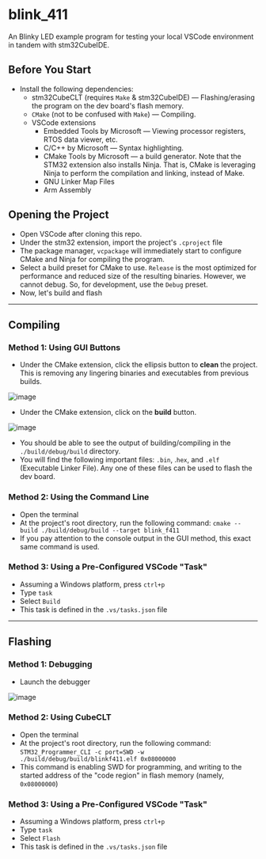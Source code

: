 # blink_411

An Blinky LED example program for testing your local VSCode environment in tandem with stm32CubeIDE.

## Before You Start
- Install the following dependencies:
  - stm32CubeCLT (requires `Make` & stm32CubeIDE) — Flashing/erasing the program on the dev board's flash memory.
  - `CMake` (not to be confused with `Make`) — Compiling.
  - VSCode extensions
    - Embedded Tools by Microsoft — Viewing processor registers, RTOS data viewer, etc.
    - C/C++ by Microsoft — Syntax highlighting.
    - CMake Tools by Microsoft — a build generator. Note that the STM32 extension also installs Ninja. That is, CMake is leveraging Ninja to perform the compilation and linking, instead of Make.
    - GNU Linker Map Files
    - Arm Assembly
   
## Opening the Project
- Open VSCode after cloning this repo.
- Under the stm32 extension, import the project's `.cproject` file
- The package manager, `vcpackage` will immediately start to configure CMake and Ninja for compiling the program.
- Select a build preset for CMake to use. `Release` is the most optimized for performance and reduced size of the resulting binaries. However, we cannot debug. So, for development, use the `Debug` preset. 
- Now, let's build and flash

---

## Compiling
### Method 1: Using GUI Buttons
- Under the CMake extension, click the ellipsis button to **clean** the project. This is removing any lingering binaries and executables from previous builds.

![image](https://github.com/crsz20/blink_411/assets/71054319/f5e9afe7-42fb-48f4-89c2-07720693bf31)

- Under the CMake extension, click on the **build** button.

![image](https://github.com/crsz20/blink_411/assets/71054319/00bb90d2-e877-4d56-995b-d07c5239221b)

- You should be able to see the output of building/compiling in the `./build/debug/build` directory.
- You will find the following important files: `.bin`, .`hex`, and `.elf` (Executable Linker File). Any one of these files can be used to flash the dev board.


### Method 2: Using the Command Line
- Open the terminal
- At the project's root directory, run the following command: `cmake --build ./build/debug/build --target blink_f411`
- If you pay attention to the console output in the GUI method, this exact same command is used.

### Method 3: Using a Pre-Configured VSCode "Task"
- Assuming a Windows platform, press `ctrl+p`
- Type `task`
- Select `Build`
- This task is defined in the `.vs/tasks.json` file 

---

## Flashing
### Method 1: Debugging
- Launch the debugger

![image](https://github.com/crsz20/blink_411/assets/71054319/93cfdf0d-12ae-478a-9ec5-bde29b1bd303)

### Method 2: Using CubeCLT
- Open the terminal
- At the project's root directory, run the following command: `STM32_Programmer_CLI -c port=SWD -w ./build/debug/build/blinkf411.elf 0x08000000`
- This command is enabling SWD for programming, and writing to the started address of the "code region" in flash memory (namely, `0x08000000`)

### Method 3: Using a Pre-Configured VSCode "Task"
- Assuming a Windows platform, press `ctrl+p`
- Type `task`
- Select `Flash`
- This task is defined in the `.vs/tasks.json` file 
